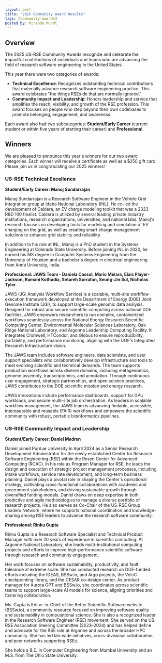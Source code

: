 ```yaml
---
layout: post
title: "2025 Community Award Results"
tags: [community-awards]
posted_by: Miranda Mundt
---
```


## Overview

The 2025 US-RSE Community Awards recognize and celebrate the impactful
contributions of individuals and teams who are advancing the field of research
software engineering in the United States.

This year there were two categories of awards:

- **Technical Excellence**: Recognizes outstanding technical contributions that
  materially advance research software engineering practice. This award
  celebrates "the things RSEs do that are normally ignored."
- **Community Impact and Leadership**: Honors leadership and service that
  amplifies the reach, visibility, and growth of the RSE profession. This
  award focuses on people who step beyond their own codebases to promote
  belonging, engagement, and awareness.

Each award also had two subcategories: **Student/Early Career** (current
student or within five years of starting their career) and **Professional**.

## Winners

We are pleased to announce this year's winners for our two award categories.
Each winner will receive a certificate as well as a $250 gift card.
Please join us in congratulating our 2025 winners!

### US-RSE Technical Excellence

**Student/Early Career: Manoj Sundarrajan**

Manoj Sundarrajan is a Research Software Engineer in the Vehicle Grid
Integration group at Idaho National Laboratory (INL). He co-led the
development of Caldera, an EV charge modeling toolkit that was a 2023
R&D 100 finalist. Caldera is utilized by several leading private industry
institutions, research organizations, universities, and national labs. Manoj's
research focuses on developing tools for modeling and simulation of EV
charging on the grid, as well as creating smart charge management solutions to
enhance grid stability and reliability.

In addition to his role at INL, Manoj is a PhD student in the Systems
Engineering at Colorado State University. Before joining INL in 2020, he
earned his MS degree in Computer Systems Engineering from the University of
Houston and a bachelor's degree in electrical engineering from
Anna University, India.

**Professional: JAWS Team - Daniela Cassol, Mario Melara, Elais Player-Jackson,
Ramani Kothadia, Setareh Sarrafan, Seung-Jin Sul, Nicholas Tyler**

JAWS (JGI Analysis Workflow Service) is a scalable, multi-site workflow execution framework
developed at the Department of Energy (DOE) Joint Genome Institute (JGI), to support
large-scale genomic data analysis. Designed for robust and secure scientific computing across
national DOE facilities, JAWS empowers researchers to run complex, containerized workflows
seamlessly across the National Energy Research Scientific Computing Center, Environmental
Molecular Sciences Laboratory, Oak Ridge National Laboratory, and Argonne Leadership
Computing Facility. It integrates Cromwell, HTCondor, and Globus to ensure reproducibility,
portability, and performance monitoring, aligning with the DOE's Integrated Research
Infrastructure vision.

The JAWS team includes software engineers, data scientists, and user support specialists who
collaboratively develop infrastructure and tools to meet evolving scientific and technical
demands. The team supports production workflows across diverse domains, including
metagenomics, genome assembly, transcriptomics, and annotation. Through continuous user
engagement, strategic partnerships, and open science practices, JAWS contributes to the DOE
scientific mission and energy research.

JAWS innovations include performance dashboards, support for GPU workloads, and secure
multi-site job orchestration. As leaders in scalable workflow management, the JAWS team is
advancing findable, accessible, interoperable and reusable (FAIR) workflows and empowers the
scientific community with robust, portable bioinformatics pipelines.


### US-RSE Community Impact and Leadership

**Student/Early Career: Daniel Madren**

Daniel joined Purdue University in April 2024 as a Senior Research Development
Administrator for the newly established Center for Research Software
Engineering (RSE) within the Rosen Center for Advanced Computing (RCAC). In
his role as Program Manager for RSE, he leads the design and execution of
strategic project management processes, including intake workflows, service
rate development, and long-term business planning. Daniel plays a pivotal
role in shaping the Center's operational strategy, cultivating cross-functional
collaborations with academic and government stakeholders, and driving
sustainable growth through diversified funding models. Daniel draws on deep
expertise in both predictive and agile methodologies to manage a diverse
portfolio of research projects. He also serves as Co-Chair of the US-RSE
Group Leaders Network, where he supports national coordination and
knowledge-sharing among RSE leaders to advance the research software community.


**Professional: Rinku Gupta**

Rinku Gupta is a Research Software Specialist and Technical Product Manager
with over 20 years of experience in scientific computing. At Argonne National
Laboratory, she leads multi-institutional computing projects and efforts to
improve high-performance scientific software through research and community
engagement.

Her work focuses on software sustainability, productivity, and fault tolerance
at extreme scale. She has conducted research on DOE-funded efforts including
the IDEAS, BSSw.io, and Argo projects, the VeloC checkpointing library, and
the CESAR co-design center. As product manager for Aurora GPT and BSSw.io,
she coordinates across scientific teams to support large-scale AI models for
science, aligning priorities and fostering collaboration.

Ms. Gupta is Editor-in-Chief of the Better Scientific Software website
(BSSw.io), a community resource focused on improving software quality and
sustainability in computational science. She is also a recognized leader in
the Research Software Engineer (RSE) movement. She served on the US-RSE
Association Steering Committee (2023–2024) and has helped define and advocate for the
RSE role at Argonne and across the broader HPC community. She has led
lab-wide initiatives, cross-divisional collaboration, and peer networks
supporting RSEs.

She holds a B.E. in Computer Engineering from Mumbai University and
an M.S. from The Ohio State University.


